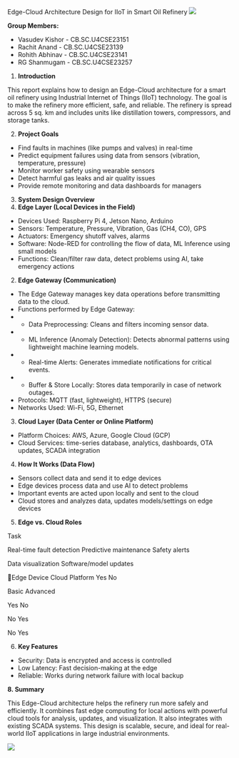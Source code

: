 ﻿Edge-Cloud Architecture Design for IIoT in Smart Oil Refinery ![](Aspose.Words.92ed8721-3521-4227-b3db-d72d13d96078.001.png)

**Group Members:** 

- Vasudev Kishor - CB.SC.U4CSE23151 
- Rachit Anand - CB.SC.U4CSE23139 
- Rohith Abhinav - CB.SC.U4CSE23141 
- RG Shanmugam - CB.SC.U4CSE23257 
1. **Introduction** 

This report explains how to design an Edge-Cloud architecture for a smart oil refinery using Industrial Internet of Things (IIoT) technology. The goal is to make the refinery more efficient, safe, and reliable. The refinery is spread across 5 sq. km and includes units like distillation towers, compressors, and storage tanks. 

2. **Project Goals** 
- Find faults in machines (like pumps and valves) in real-time 
- Predict equipment failures using data from sensors (vibration, temperature, pressure) 
- Monitor worker safety using wearable sensors 
- Detect harmful gas leaks and air quality issues 
- Provide remote monitoring and data dashboards for managers 
3. **System Design Overview** 
1. **Edge Layer (Local Devices in the Field)** 
- Devices Used: Raspberry Pi 4, Jetson Nano, Arduino 
- Sensors: Temperature, Pressure, Vibration, Gas (CH4, CO), GPS 
- Actuators: Emergency shutoff valves, alarms 
- Software: Node-RED for controlling the flow of data, ML Inference using small models 
- Functions: Clean/filter raw data, detect problems using AI, take emergency actions 
2. **Edge Gateway (Communication)** 
- The Edge Gateway manages key data operations before transmitting data to the cloud. 
- Functions performed by Edge Gateway: 
- - Data Preprocessing: Cleans and filters incoming sensor data. 
- - ML Inference (Anomaly Detection): Detects abnormal patterns using lightweight machine learning models. 
- - Real-time Alerts: Generates immediate notifications for critical events. 
- - Buffer & Store Locally: Stores data temporarily in case of network outages. 
- Protocols: MQTT (fast, lightweight), HTTPS (secure) 
- Networks Used: Wi-Fi, 5G, Ethernet 
3. **Cloud Layer (Data Center or Online Platform)** 
- Platform Choices: AWS, Azure, Google Cloud (GCP) 
- Cloud Services: time-series database, analytics, dashboards, OTA updates, SCADA integration 
4. **How It Works (Data Flow)** 
- Sensors collect data and send it to edge devices 
- Edge devices process data and use AI to detect problems 
- Important events are acted upon locally and sent to the cloud 
- Cloud stores and analyzes data, updates models/settings on edge devices 
5. **Edge vs. Cloud Roles** 

Task 

Real-time fault detection Predictive maintenance Safety alerts 

Data visualization Software/model updates 

Edge Device  Cloud Platform Yes  No 

Basic  Advanced 

Yes  No 

No  Yes 

No  Yes 

6. **Key Features** 
- Security: Data is encrypted and access is controlled 
- Low Latency: Fast decision-making at the edge 
- Reliable: Works during network failure with local backup 

**8. Summary** 

This Edge-Cloud architecture helps the refinery run more safely and efficiently. It combines fast edge computing for local actions with powerful cloud tools for analysis, updates, and visualization. It also integrates with existing SCADA systems. This design is scalable, secure, and ideal for real-world IIoT applications in large industrial environments. 

![](Aspose.Words.92ed8721-3521-4227-b3db-d72d13d96078.002.jpeg)
